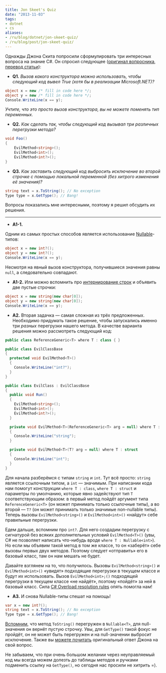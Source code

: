 ```yaml
---
title: Jon Skeet's Quiz
date: "2013-11-03"
tags:
- dotnet
- cs
aliases:
- /ru/blog/dotnet/jon-skeet-quiz/
- /ru/blog/post/jon-skeet-quiz/
---
```


Однажды Джона Скита попросили сформулировать три интересных вопроса на знание C#. Он спросил следующее ([оригинал вопросника](http://www.dotnetcurry.com/magazine/jon-skeet-quiz.aspx),	[перевод статьи](http://timyrguev.blogspot.ru/2013/10/blog-post.html)):

* **Q1.** *Вызов какого конструктора можно использовать, чтобы следующий код вывел True (хотя бы в реализации Microsoft.NET)?*

```cs
object x = new /* fill in code here */;
object y = new /* fill in code here */;
Console.WriteLine(x == y);
```

*Учтите, что это просто вызов конструктора, вы не можете поменять тип переменных.*

* **Q2.** *Как сделать так, чтобы следующий код вызывал три различных перегрузки метода?*

```cs
void Foo()
{
    EvilMethod<string>();
    EvilMethod<int>();
    EvilMethod<int?>();
}
```

* **Q3.** *Как заставить следующий код выбросить исключение во второй строчке с помощью локальной переменной (без хитрого изменения её значения)?*

```cs
string text = x.ToString(); // No exception
Type type = x.GetType(); // Bang!
```

Вопросы показались мне интересными, поэтому я решил обсудить их решения.<!--more-->

---

* **A1-1.**

Одним из самых простых способов является использование [Nullable](http://msdn.microsoft.com/en-us/library/1t3y8s4s(v=vs.90).aspx)-типов:

```cs
object x = new int?();
object y = new int?();
Console.WriteLine(x == y);
```

Несмотря на явный вызов конструктора, получившиеся значения равны `null`, а следовательно совпадают.

* **A1-2.** Или можно вспомнить про [интернирование строк](http://blogs.msdn.com/b/ericlippert/archive/2009/09/28/string-interning-and-string-empty.aspx) и объявить две пустые строчки:

```cs
object x = new string(new char[0]);
object y = new string(new char[0]);
Console.WriteLine(x == y);
```

* **A2.** Вторая задачка — самая сложная из трёх предложенных. Необходимо придумать такое решение, чтобы запускались именно три *разных* перегрузки нашего метода. В качестве варианта решения можно рассмотреть следующий код:

```cs
public class ReferenceGeneric<T> where T : class { }

public class EvilClassBase
{
  protected void EvilMethod<T>()
  {
    Console.WriteLine("int?");
  }
}

public class EvilClass : EvilClassBase
{
  public void Run()
  {
    EvilMethod<string>();
    EvilMethod<int>();
    EvilMethod<int?>();
  }

  private void EvilMethod<T>(ReferenceGeneric<T> arg = null) where T : class
  {
    Console.WriteLine("string");
  }

  private void EvilMethod<T>(T? arg = null) where T : struct
  {
    Console.WriteLine("int");
  }
}
```

Для начала разберёмся с типам `string` и `int`. Тут всё просто: `string` является ссылочным типом, а `int` — значимым. При написании кода нам помогут конструкции `where T : class`, `where T : struct` и параметры по умолчанию, которые явно задействуют тип `T` соответствующим образом: в первый метод пойдёт аргумент типа `ReferenceGeneric<T>` (он может принимать только ссылочные типы), а во второй — `T?` (он может принимать только значимые non-nullable типы). Теперь вызовы `EvilMethod<string>()` и `EvilMethod<int>()` «найдут» себе правильные перегрузки.

Едем дальше, вспомним про `int?`. Для него создадим перегрузку с сигнатурой без всяких дополнительных условий `EvilMethod<T>()` (увы, C# не позволяет написать что-нибудь вроде `where T : Nullable<int>`). Но если мы объявим такой метод в том же классе, то он «заберёт» себе вызовы первых двух методов. Поэтому следует «отправить» его в базовый класс, там он нам мешать не будет.

Давайте взглянем на то, что получилось. Вызовы `EvilMethod<string>()` и `EvilMethod<int>()` «увидят» подходящие перегрузки в текущем классе и будут их использовать. Вызов `EvilMethod<int>;()` подходящей перегрузки в текущем классе «не найдёт», поэтому «пойдёт» за ней в базовый класс. Сила [C# Overload resolution rules](http://msdn.microsoft.com/en-us/library/aa691336%28v=vs.71%29.aspx) опять помогла нам!

* **A3.** И снова Nullable-типы спешат на помощь!

```cs
var x = new int?();
string text = x.ToString(); // No exception
Type type = x.GetType(); // Bang!
```

[Вспомним](http://msdn.microsoft.com/en-us/library/9hd15ket.aspx), что метод `ToString()` перегружен в `Nullable<T>`, для null-значения он вернёт пустую строчку. Увы, для `GetType()` такой фокус не пройдёт, он не может быть перегружен и на null-значении выбросит исключение. Также вы [можете почитать](http://stackoverflow.com/questions/12725631/nullable-type-gettype-throws-exception) оригинальный ответ Джона на свой вопрос.

Не забываем, что при очень большом желании через неуправляемый код мы всегда можем долезть до таблицы методов и ручками подменить ссылку на `GetType()`, но сегодня нас просили не хитрить =).
